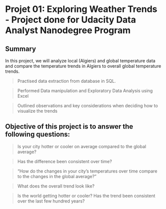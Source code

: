# Projet 01: Exploring Weather Trends - Project done for Udacity Data Analyst Nanodegree Program 

## Summary

In this project, we will analyze local (Algiers) and global temperature data and compare the temperature trends in Algiers to overall global temperature trends.


> Practised data extraction from database in SQL.

> Performed Data manipulation  and Exploratory Data Analysis using Excel

> Outlined observations and key considerations when deciding how to visualize the trends

## Objective of this project is to answer the following questions:

> Is your city hotter or cooler on average compared to the global average?

> Has the difference been consistent over time?

> “How do the changes in your city’s temperatures over time compare to the changes in the global average?”

> What does the overall trend look like?

> Is the world getting hotter or cooler? Has the trend been consistent over the last few hundred years?
